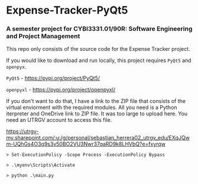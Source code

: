 # Expense-Tracker-PyQt5

### A semester project for CYBI3331.01/90R: Software Engineering and Project Management

This repo only consists of the source code for the Expense Tracker project.

If you would like to download and run locally, this project requires `PyQt5` and `openpyx`.

`PyQt5` - https://pypi.org/project/PyQt5/

`openpyxl` - https://pypi.org/project/openpyxl/


If you don't want to do that, I have a link to the ZIP file that consists of the virtual enviorment with the required modules. All you need is a Python iterpreter and OneDrive link to ZIP file. It was too large to upload here. You need an UTRGV account to access this file. 

https://utrgv-my.sharepoint.com/:u:/g/personal/sebastian_herrera02_utrgv_edu/EXqJQwm-UQhGs4O3q9s3v50BO2VU3Nwr37qaRD9k8LHVbQ?e=fxyrqw

```
> Set-ExecutionPolicy -Scope Process -ExecutionPolicy Bypass

> .\myenv\Scripts\Activate

> python .\main.py
```

